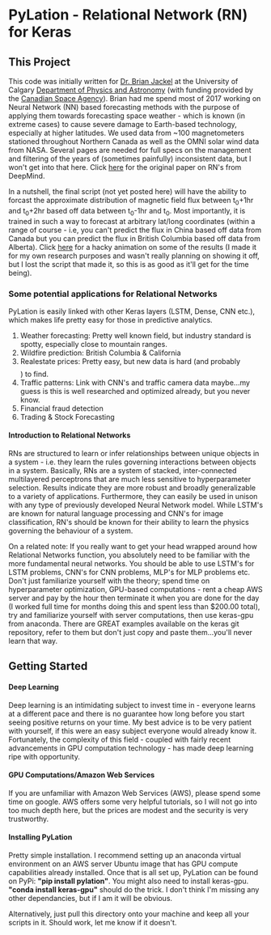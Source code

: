 # PyLation - Relational Network (RN) for Keras

## This Project
This code was initially written for [Dr. Brian Jackel](http://contacts.ucalgary.ca/info/phas/profiles/486-146343) at the University of Calgary [Department of Physics and Astronomy](https://phas.ucalgary.ca/) (with funding provided by the [Canadian Space Agency](http://www.asc-csa.gc.ca/eng/Default.asp)). Brian had me spend most of 2017 working on Neural Network (NN) based forecasting methods with the purpose of applying them towards forecasting space weather - which is known (in extreme cases) to cause severe damage to Earth-based technology, especially at higher latitudes. We used data from ~100 magnetometers stationed throughout Northern Canada as well as the OMNI solar wind data from NASA. Several pages are needed for full specs on the management and filtering of the years of (sometimes painfully) inconsistent data, but I won't get into that here. Click [here](https://arxiv.org/pdf/1706.01427.pdf) for the original paper on RN's from DeepMind. 

In a nutshell, the final script (not yet posted here) will have the ability to forcast the approximate distribution of magnetic field flux between t<sub>0</sub>+1hr and t<sub>0</sub>+2hr based off data between t<sub>0</sub>-1hr and t<sub>0</sub>. Most importantly, it is trained in such a way to forecast at arbitrary lat/long coordinates (within a range of course - i.e, you can't predict the flux in China based off data from Canada but you can predict the flux in British Columbia based off data from Alberta). Click [here](https://youtu.be/_Vd5kf4zBtg) for a hacky animation on some of the results (I made it for my own research purposes and wasn't really planning on showing it off, but I lost the script that made it, so this is as good as it'll get for the time being).


### Some potential applications for Relational Networks
PyLation is easily linked with other Keras layers (LSTM, Dense, CNN etc.), which makes life pretty easy for those in predictive analytics.

1. Weather forecasting: Pretty well known field, but industry standard is spotty, especially close to mountain ranges.
2. Wildfire prediction: British Columbia & California
3. Realestate prices: Pretty easy, but new data is hard (and probably $$$$) to find.
4. Traffic patterns: Link with CNN's and traffic camera data maybe...my guess is this is well researched and optimized already, but you never know.
5. Financial fraud detection
6. Trading & Stock Forecasting

#### Introduction to Relational Networks 

RNs are structured to learn or infer relationships between unique objects in a system - i.e. they learn the rules governing interactions between objects in a system. Basically, RNs are a system of stacked, inter-connected multilayered perceptrons that are much less sensitive to hyperparameter selection. Results indicate they are more robust and broadly generalizable to a variety of applications. Furthermore, they can easily be used in unison with any type of previously developed Neural Network model. While LSTM's are known for natural language processing and CNN's for image classification, RN's should be known for their ability to learn the physics governing the behaviour of a system.

On a related note: If you really want to get your head wrapped around how Relational Networks function, you absolutely need to be familiar with the more fundamental neural networks. You should be able to use LSTM's for LSTM problems, CNN's for CNN problems, MLP's for MLP problems etc. Don't just familiarize yourself with the theory; spend time on hyperparameter optimization, GPU-based computations - rent a cheap AWS server and pay by the hour then terminate it when you are done for the day (I worked full time for months doing this and spent less than $200.00 total), try and familiarize yourself with server computations, then use keras-gpu from anaconda. There are GREAT examples available on the keras git repository, refer to them but don't just copy and paste them...you'll never learn that way. 


## Getting Started

#### Deep Learning

Deep learning is an intimidating subject to invest time in - everyone learns at a different pace and there is no guarantee how long before you start seeing positive returns on your time. My best advice is to be very patient with yourself, if this were an easy subject everyone would already know it. Fortunately, the complexity of this field - coupled with fairly recent advancements in GPU computation technology - has made deep learning ripe with opportunity.

#### GPU Computations/Amazon Web Services

If you are unfamiliar with Amazon Web Services (AWS), please spend some time on google. AWS offers some very helpful tutorials, so I will not go into too much depth here, but the prices are modest and the security is very trustworthy.

#### Installing PyLation

Pretty simple installation. I recommend setting up an anaconda virtual environment on an AWS server Ubuntu image that has GPU compute capabilities already installed. Once that is all set up, PyLation can be found on PyPi: **"pip install pylation"**. You might also need to install keras-gpu. **"conda install keras-gpu"** should do the trick. I don't think I'm missing any other dependancies, but if I am it will be obvious. 

Alternatively, just pull this directory onto your machine and keep all your scripts in it. Should work, let me know if it doesn't. 









